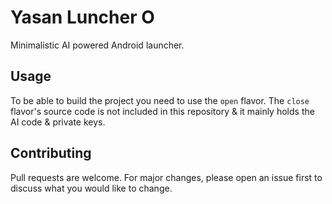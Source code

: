 # Yasan Luncher O
Minimalistic AI powered Android launcher. 

## Usage
To be able to build the project you need to use the `open` flavor. The `close` flavor's source code is not included in this repository & it mainly holds the AI code & private keys.

## Contributing
Pull requests are welcome. For major changes, please open an issue first to discuss what you would like to change. 
